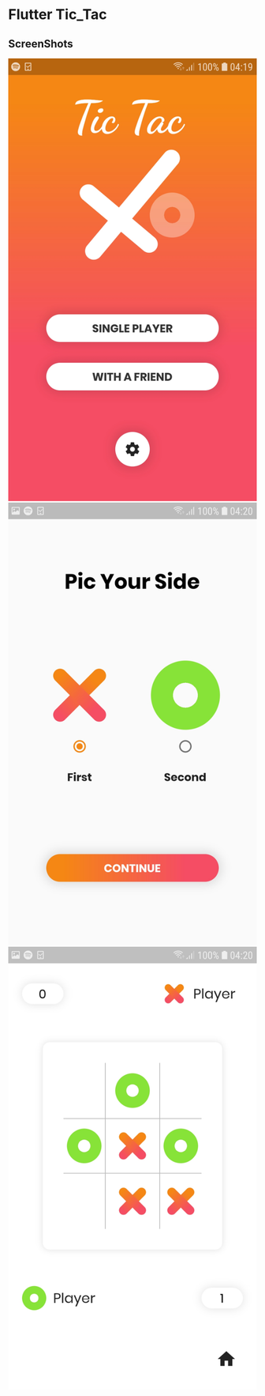 # Flutter Tic_Tac

## ScreenShots

![](screenshots/1.jpg)
![](screenshots/2.jpg)
![](screenshots/3.jpg)
